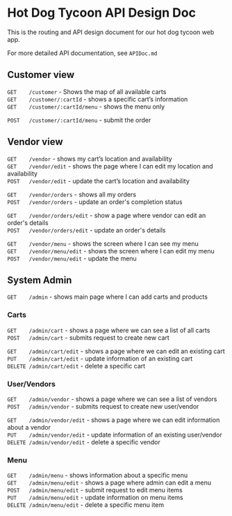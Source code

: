 # Hot Dog Tycoon API Design Doc

This is the routing and API design document for our hot dog tycoon web app.

For more detailed API documentation, see `APIDoc.md`

## Customer view

`GET    /customer` - Shows the map of all available carts  
`GET    /customer/:cartId` - shows a specific cart’s information  
`GET    /customer/:cartId/menu` - shows the menu only  

`POST   /customer/:cartId/menu` - submit the order  

## Vendor view

`GET    /vendor` - shows my cart’s location and availability  
`GET    /vendor/edit` - shows the page where I can edit my location and availability  
`POST   /vendor/edit` - update the cart’s location and availability  

`GET    /vendor/orders` - shows all my orders  
`POST   /vendor/orders` - update an order's completion status  

`GET    /vendor/orders/edit` - show a page where vendor can edit an order's details  
`POST   /vendor/orders/edit` - update an order's details

`GET    /vendor/menu` - shows the screen where I can see my menu  
`GET    /vendor/menu/edit` - shows the screen where I can edit my menu  
`POST   /vendor/menu/edit` - update the menu

## System Admin

`GET    /admin` - shows main page where I can add carts and products

### Carts

`GET    /admin/cart` - shows a page where we can see a list of all carts  
`POST   /admin/cart` - submits request to create new cart

`GET    /admin/cart/edit` - shows a page where we can edit an existing cart  
`PUT    /admin/cart/edit` - update information of an existing cart  
`DELETE /admin/cart/edit` - delete a specific cart

### User/Vendors

`GET    /admin/vendor` - shows a page where we can see a list of vendors  
`POST   /admin/vendor` - submits request to create new user/vendor  

`GET    /admin/vendor/edit` - shows a page where we can edit information about a vendor  
`PUT    /admin/vendor/edit` - update information of an existing user/vendor  
`DELETE /admin/vendor/edit` - delete a specific vendor

### Menu

`GET    /admin/menu` - shows information about a specific menu  
`GET    /admin/menu/edit` - shows a page where admin can edit a menu  
`POST   /admin/menu/edit` - submit request to edit menu items  
`PUT    /admin/menu/edit` - update information on menu items  
`DELETE /admin/menu/edit` - delete a specific menu item  
